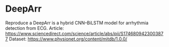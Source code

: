 # DeepArr
Reproduce a DeepArr is a hybrid CNN–BiLSTM model for arrhythmia detection from ECG. 
Article: https://www.sciencedirect.com/science/article/abs/pii/S1746809423003877
Dataset: https://www.physionet.org/content/mitdb/1.0.0/
